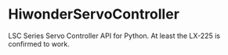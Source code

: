 # HiwonderServoController
LSC Series Servo Controller API for Python. At least the LX-225 is confirmed to work.
